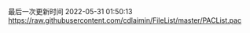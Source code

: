 最后一次更新时间 2022-05-31 01:50:13
https://raw.githubusercontent.com/cdlaimin/FileList/master/PACList.pac

